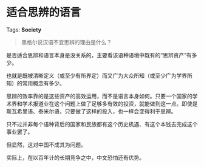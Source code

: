 # 适合思辨的语言

Tags: **Society**

> 黑格尔说汉语不宜思辨的理由是什么？



是否适合思辨和语言本身是没关系的，主要看该语种语境中既有的“思辨资产”有多少。

也就是既被清晰定义（或至少有所界定）而又广为大众所知（或至少广为学界所知）的常用概念有多少。

思辨的效率靠的是这些资产的高效运用，而不是语言本身如何。只要一个国家的学术界和学术报道业在这个问题上做了足够多有效的投资，就能做到这一点。即使是斯瓦希里语、泰米尔语，只要做了这样的投入，也一样会变得利于思辨。

只不过并非每个语种背后的国家和民族都有这个历史机遇、有这个本钱去完成这个事业罢了。

但显然，这对中国不成其为问题。

实际上，在以百年计的长期竞争之中，中文恐怕还有优势。



